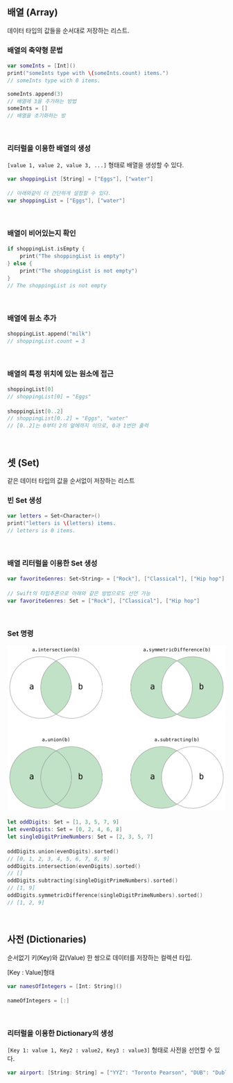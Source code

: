 ## 배열 (Array)

데이터 타입의 값들을 순서대로 저장하는 리스트.

### 배열의 축약형 문법
```swift
var someInts = [Int]()
print("someInts type with \(someInts.count) items.")
// someInts type with 0 items.
```

```swift
someInts.append(3)
// 배열에 3을 추가하는 방법
someInts = []
// 배열을 초기화하는 방
```

<br>

### 리터럴을 이용한 배열의 생성

`[value 1, value 2, value 3, ...]` 형태로 배열을 생성할 수 있다.

```swift
var shoppingList [String] = ["Eggs"], ["water"]

// 아래와같이 더 간단하게 설정할 수 있다.
var shoppingList = ["Eggs"], ["water"]  
```

<br>

### 배열이 비어있는지 확인
```swift
if shoppingList.isEmpty {
    print("The shoppingList is empty")
} else {
    print("The shoppingList is not empty")
}
// The shoppingList is not empty
```

<br>

### 배열에 원소 추가
```swift
shoppingList.append("milk")
// shoppingList.count = 3
```

<br>

### 배열의 특정 위치에 있는 원소에 접근
```swift
shoppingList[0]
// shoppingList[0] = "Eggs"

shoppingList[0..2]
// shoppingList[0..2] = "Eggs", "water"
// [0..2]는 0부터 2의 앞에까지 이므로, 0과 1번만 출력
```

<br>

## 셋 (Set)

같은 데이터 타입의 값을 순서없이 저장하는 리스트

### 빈 Set 생성

```swift
var letters = Set<Character>()
print("letters is \(letters) items.
// letters is 0 items.
```

<br>

### 배열 리터럴을 이용한 Set 생성
```swift
var favoriteGenres: Set<String> = ["Rock"], ["Classical"], ["Hip hop"]

// Swift의 타입추론으로 아래와 같은 방법으로도 선언 가능
var favoriteGenres: Set = ["Rock"], ["Classical"], ["Hip hop"]
```

<br>

### Set 명령
![img.png](img.png)

```swift
let oddDigits: Set = [1, 3, 5, 7, 9]
let evenDigits: Set = [0, 2, 4, 6, 8]
let singleDigitPrimeNumbers: Set = [2, 3, 5, 7]

oddDigits.union(evenDigits).sorted()
// [0, 1, 2, 3, 4, 5, 6, 7, 8, 9]
oddDigits.intersection(evenDigits).sorted()
// []
oddDigits.subtracting(singleDigitPrimeNumbers).sorted()
// [1, 9]
oddDigits.symmetricDifference(singleDigitPrimeNumbers).sorted()
// [1, 2, 9]
```

<br>

## 사전 (Dictionaries)

순서없기 키(Key)와 값(Value) 한 쌍으로 데이터를 저장하는 컬렉션 타입.

[Key : Value]형태

```swift
var namesOfIntegers = [Int: String]()

nameOfIntegers = [:]
```

<br>

### 리터럴을 이용한 Dictionary의 생성

`[Key 1: value 1, Key2 : value2, Key3 : value3]` 형태로 사전을 선언할 수 있다.

```swift
var airport: [String: String] = ["YYZ": "Toronto Pearson", "DUB": "Dublin"]
```